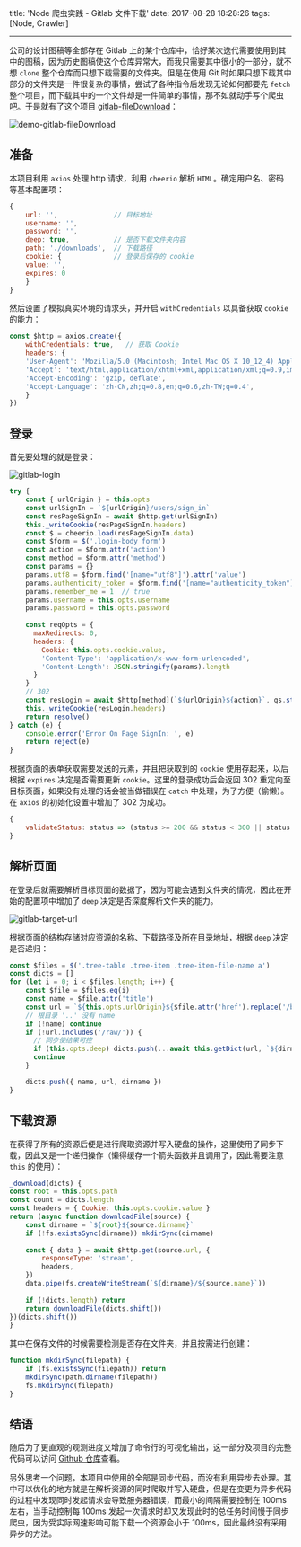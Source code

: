 title: 'Node 爬虫实践 - Gitlab 文件下载'
date: 2017-08-28 18:28:26
tags: [Node, Crawler]

---

公司的设计图稿等全部存在 Gitlab 上的某个仓库中，恰好某次迭代需要使用到其中的图稿，因为历史图稿使这个仓库异常大，而我只需要其中很小的一部分，就不想 `clone` 整个仓库而只想下载需要的文件夹。但是在使用 Git 时如果只想下载其中部分的文件夹是一件很复杂的事情，尝试了各种指令后发现无论如何都要先 `fetch` 整个项目，而下载其中的一个文件却是一件简单的事情，那不如就动手写个爬虫吧。于是就有了这个项目 [gitlab-fileDownload](https://github.com/cnzsb/gitlab-fileDownloader)：

![demo-gitlab-fileDownload](http://7xlivs.com1.z0.glb.clouddn.com/2017/08/28/Node%E7%88%AC%E8%99%AB%E5%AE%9E%E8%B7%B5-Gitlab%E6%96%87%E4%BB%B6%E4%B8%8B%E8%BD%BD/gitlab-fileDownloader.gif)

<!-- more -->

## 准备

本项目利用 `axios` 处理 http 请求，利用 `cheerio` 解析 `HTML`。确定用户名、密码等基本配置项：

```javascript
{
    url: '',              // 目标地址
    username: '',
    password: '',
    deep: true,           // 是否下载文件夹内容
    path: './downloads',  // 下载路径
    cookie: {             // 登录后保存的 cookie
    value: '',
    expires: 0
    }
}
```

然后设置了模拟真实环境的请求头，并开启 `withCredentials` 以具备获取 `cookie` 的能力：

```javascript
const $http = axios.create({
    withCredentials: true,   // 获取 Cookie
    headers: {
    'User-Agent': 'Mozilla/5.0 (Macintosh; Intel Mac OS X 10_12_4) AppleWebKit/537.36 (KHTML, like Gecko) Chrome/58.0.3029.110 Safari/537.36',
    'Accept': 'text/html,application/xhtml+xml,application/xml;q=0.9,image/webp,*/*;q=0.8',
    'Accept-Encoding': 'gzip, deflate',
    'Accept-Language': 'zh-CN,zh;q=0.8,en;q=0.6,zh-TW;q=0.4',
    }
})
```

## 登录

首先要处理的就是登录：

![gitlab-login](http://7xlivs.com1.z0.glb.clouddn.com/2017/08/28/Node%E7%88%AC%E8%99%AB%E5%AE%9E%E8%B7%B5-Gitlab%E6%96%87%E4%BB%B6%E4%B8%8B%E8%BD%BD/gitlab-login.jpg)

```javascript
try {
    const { urlOrigin } = this.opts
    const urlSignIn = `${urlOrigin}/users/sign_in`
    const resPageSignIn = await $http.get(urlSignIn)
    this._writeCookie(resPageSignIn.headers)
    const $ = cheerio.load(resPageSignIn.data)
    const $form = $('.login-body form')
    const action = $form.attr('action')
    const method = $form.attr('method')
    const params = {}
    params.utf8 = $form.find('[name="utf8"]').attr('value')
    params.authenticity_token = $form.find('[name="authenticity_token"]').attr('value')
    params.remember_me = 1  // true
    params.username = this.opts.username
    params.password = this.opts.password
    
    const reqOpts = {
      maxRedirects: 0,
      headers: {
        Cookie: this.opts.cookie.value,
        'Content-Type': 'application/x-www-form-urlencoded',
        'Content-Length': JSON.stringify(params).length
      }
    }
    // 302
    const resLogin = await $http[method](`${urlOrigin}${action}`, qs.stringify(params), reqOpts)
    this._writeCookie(resLogin.headers)
    return resolve()
} catch (e) {
    console.error('Error On Page SignIn: ', e)
    return reject(e)
}
```

根据页面的表单获取需要发送的元素，并且把获取到的 `cookie` 使用存起来，以后根据 `expires` 决定是否需要更新 `cookie`。这里的登录成功后会返回 302 重定向至目标页面，如果没有处理的话会被当做错误在 `catch` 中处理，为了方便（偷懒）。在 `axios` 的初始化设置中增加了 302 为成功。

```javascript
{
    validateStatus: status => (status >= 200 && status < 300 || status === 302)  // gitlab 登录 302 重定向
}
```

## 解析页面

在登录后就需要解析目标页面的数据了，因为可能会遇到文件夹的情况，因此在开始的配置项中增加了 `deep` 决定是否深度解析文件夹的能力。

![gitlab-target-url](http://7xlivs.com1.z0.glb.clouddn.com/2017/08/28/Node%E7%88%AC%E8%99%AB%E5%AE%9E%E8%B7%B5-Gitlab%E6%96%87%E4%BB%B6%E4%B8%8B%E8%BD%BD/gitlab-target-url.jpg)

根据页面的结构存储对应资源的名称、下载路径及所在目录地址，根据 `deep` 决定是否递归：

```javascript
const $files = $('.tree-table .tree-item .tree-item-file-name a')
const dicts = []
for (let i = 0; i < $files.length; i++) {
    const $file = $files.eq(i)
    const name = $file.attr('title')
    const url = `${this.opts.urlOrigin}${$file.attr('href').replace('/blob/', '/raw/')}`
    // 根目录 '..' 没有 name
    if (!name) continue
    if (!url.includes('/raw/')) {
      // 同步使结果可控
      if (this.opts.deep) dicts.push(...await this.getDict(url, `${dirname}${name}/`))
      continue
    }

    dicts.push({ name, url, dirname })
}
```

## 下载资源

在获得了所有的资源后便是进行爬取资源并写入硬盘的操作，这里使用了同步下载，因此又是一个递归操作（懒得缓存一个箭头函数并且调用了，因此需要注意 `this` 的使用）：

```javascript
_download(dicts) {
const root = this.opts.path
const count = dicts.length
const headers = { Cookie: this.opts.cookie.value }
return (async function downloadFile(source) {
    const dirname = `${root}${source.dirname}`
    if (!fs.existsSync(dirname)) mkdirSync(dirname)
        
    const { data } = await $http.get(source.url, {
        responseType: 'stream',
        headers,
    })
    data.pipe(fs.createWriteStream(`${dirname}/${source.name}`))
        
    if (!dicts.length) return
    return downloadFile(dicts.shift())
})(dicts.shift())
}
```

其中在保存文件的时候需要检测是否存在文件夹，并且按需进行创建：

```javascript
function mkdirSync(filepath) {
    if (fs.existsSync(filepath)) return
    mkdirSync(path.dirname(filepath))
    fs.mkdirSync(filepath)
}
```

## 结语

随后为了更直观的观测进度又增加了命令行的可视化输出，这一部分及项目的完整代码可以访问 [Github 仓库](https://github.com/cnzsb/gitlab-fileDownloader)查看。

另外思考一个问题，本项目中使用的全部是同步代码，而没有利用异步去处理。其中可以优化的地方就是在解析资源的同时爬取并写入硬盘，但是在变更为异步代码的过程中发现同时发起请求会导致服务器错误，而最小的间隔需要控制在 100ms 左右，当手动控制每 100ms 发起一次请求时却又发现此时的总任务时间慢于同步爬虫，因为受实际网速影响可能下载一个资源会小于 100ms，因此最终没有采用异步的方法。
